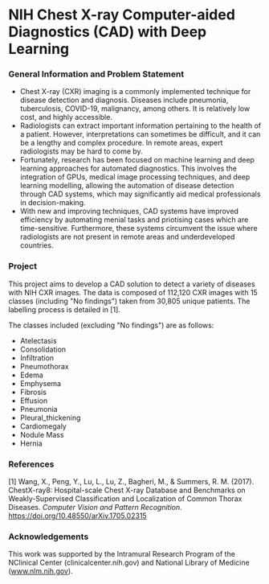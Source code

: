 # NIH Chest X-ray Computer-aided Diagnostics (CAD) with Deep Learning


### General Information and Problem Statement

- Chest X-ray (CXR) imaging is a commonly implemented technique for disease detection and diagnosis. Diseases include pneumonia, tuberculosis, COVID-19, malignancy, among others. It is relatively low cost, and highly accessible. 
- Radiologists can extract important information pertaining to the health of a patient. However, interpretations can sometimes be difficult, and it can be a lengthy and complex procedure. In remote areas, expert radiologists may be hard to come by. 
- Fortunately, research has been focused on machine learning and deep learning approaches for automated diagnostics. This involves the integration of GPUs, medical image processing techniques, and deep learning modelling, allowing the automation of disease detection through CAD systems, which may significantly aid medical professionals in decision-making. 
- With new and improving techniques, CAD systems have improved efficiency by automating menial tasks and priotising cases which are time-sensitive. Furthermore, these systems circumvent the issue where radiologists are not present in remote areas and underdeveloped countries. 


### Project

This project aims to develop a CAD solution to detect a variety of diseases with NIH CXR images. The data is composed of 112,120 CXR images with 15 classes (including "No findings") taken from 30,805 unique patients. The labelling process is detailed in [1].

The classes included (excluding "No findings") are as follows:
- Atelectasis
- Consolidation
- Infiltration
- Pneumothorax
- Edema
- Emphysema
- Fibrosis
- Effusion
- Pneumonia
- Pleural_thickening
- Cardiomegaly
- Nodule Mass
- Hernia


### References
[1] Wang, X., Peng, Y., Lu, L., Lu, Z., Bagheri, M., & Summers, R. M. (2017).   ChestX-ray8: Hospital-scale Chest X-ray Database and Benchmarks on Weakly-Supervised Classification and Localization of Common Thorax Diseases. *Computer Vision and Pattern Recognition*. https://doi.org/10.48550/arXiv.1705.02315


### Acknowledgements
This work was supported by the Intramural Research Program of the NClinical Center (clinicalcenter.nih.gov) and National Library of Medicine (www.nlm.nih.gov).